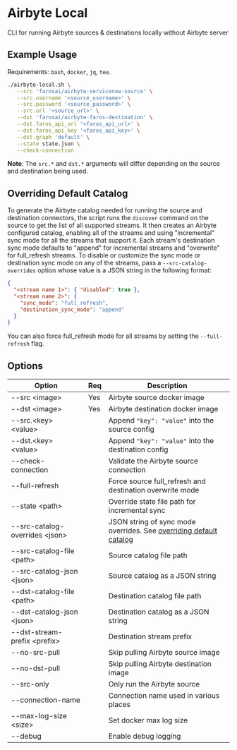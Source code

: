# Airbyte Local

CLI for running Airbyte sources & destinations locally without Airbyte server

## Example Usage

Requirements: `bash`, `docker`, `jq`, `tee`.

```sh
./airbyte-local.sh \
   --src 'farosai/airbyte-servicenow-source' \
   --src.username '<source_username>' \
   --src.password '<source_password>' \
   --src.url '<source_url>' \
   --dst 'farosai/airbyte-faros-destination' \
   --dst.faros_api_url '<faros_api_url>' \
   --dst.faros_api_key '<faros_api_key>' \
   --dst.graph 'default' \
   --state state.json \
   --check-connection
```
**Note**: The `src.*` and `dst.*` arguments will differ depending on the source and destination being used.


## Overriding Default Catalog

To generate the Airbyte catalog needed for running the source and destination
connectors, the script runs the `discover` command on the source to get the list
of all supported streams. It then creates an Airbyte configured catalog,
enabling all of the streams and using "incremental" sync mode for all the
streams that support it. Each stream's destination sync mode defaults to
"append" for incremental streams and "overwrite" for full_refresh streams. To
disable or customize the sync mode or destination sync mode on any of the
streams, pass a `--src-catalog-overrides` option whose value is a JSON string in
the following format:

```json
{
  "<stream name 1>": { "disabled": true },
  "<stream name 2>": {
    "sync_mode": "full_refresh",
    "destination_sync_mode": "append"
  }
}
```

You can also force full_refresh mode for all streams by setting the
`--full-refresh` flag.

## Options

| Option                           | Req | Description                                                                                       |
| -------------------------------- | --- | ------------------------------------------------------------------------------------------------- |
| --src \<image\>                  | Yes | Airbyte source docker image                                                                       |
| --dst \<image\>                  | Yes | Airbyte destination docker image                                                                  |
| --src.\<key\> \<value\>          |     | Append `"key": "value"` into the source config                                                    |
| --dst.\<key\> \<value\>          |     | Append `"key": "value"` into the destination config                                               |
| --check-connection               |     | Validate the Airbyte source connection                                                            |
| --full-refresh                   |     | Force source full_refresh and destination overwrite mode                                          |
| --state \<path\>                 |     | Override state file path for incremental sync                                                     |
| --src-catalog-overrides \<json\> |     | JSON string of sync mode overrides. See [overriding default catalog](#overriding-default-catalog) |
| --src-catalog-file \<path\>      |     | Source catalog file path                                                                          |
| --src-catalog-json \<json\>      |     | Source catalog as a JSON string                                                                   |
| --dst-catalog-file \<path\>      |     | Destination catalog file path                                                                     |
| --dst-catalog-json \<json\>      |     | Destination catalog as a JSON string                                                              |
| --dst-stream-prefix \<prefix\>   |     | Destination stream prefix                                                                         |
| --no-src-pull                    |     | Skip pulling Airbyte source image                                                                 |
| --no-dst-pull                    |     | Skip pulling Airbyte destination image                                                            |
| --src-only                       |     | Only run the Airbyte source                                                                       |
| --connection-name                |     | Connection name used in various places                                                            |
| --max-log-size \<size\>          |     | Set docker max log size                                                                           |
| --debug                          |     | Enable debug logging                                                                              |
